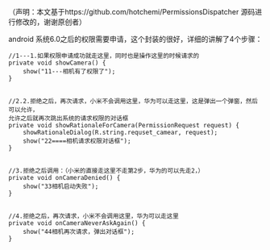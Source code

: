   （声明：本文基于https://github.com/hotchemi/PermissionsDispatcher 源码进行修改的，谢谢原创者）
  
  android 系统6.0之后的权限需要申请，这个封装的很好，详细的讲解了4个步骤：
   
   
    //1---1.如果权限申请成功就走这里，同时也是操作这里的时候请求的
    private void showCamera() {
        show("11---相机有了权限了");
    }
    
    
    //2.2.拒绝之后，再次请求，小米不会调用这里，华为可以走这里，这是弹出一个弹窗，然后可以允许，
    允许之后就再次跳出系统的请求权限的对话框
    private void showRationaleForCamera(PermissionRequest request) {
        showRationaleDialog(R.string.requset_camear, request);
        show("22====相机请求权限对话框");
    }
    
    
    //3.拒绝之后调用：（小米的直接走这里不走第2步，华为的可以先走2，）
    private void onCameraDenied() {
        show("33相机启动失败");
    }
    
    
    //4.拒绝之后，再次请求，小米不会调用这里，华为可以走这里
    private void onCameraNeverAskAgain() {
        show("44相机再次请求，弹出对话框");
    }
    
    
    
